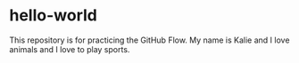 # hello-world
This repository is for practicing the GitHub Flow.
My name is Kalie and I love animals and I love to play sports.
